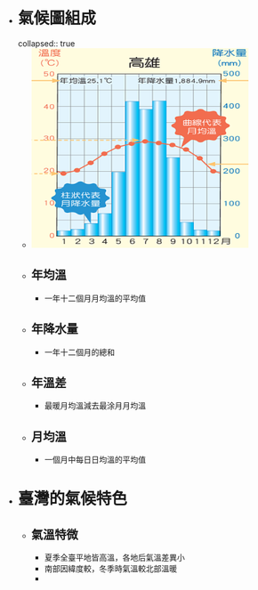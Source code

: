 - # 氣候圖組成
  collapsed:: true
	- ![image.png](../assets/image_1657611008353_0.png)
	- ## 年均溫
		- 一年十二個月月均溫的平均值
	- ## 年降水量
		- 一年十二個月的總和
	- ## 年溫差
		- 最暖月均溫減去最涂月月均溫
	- ## 月均溫
		- 一個月中每日日均溫的平均值
- # 臺灣的氣候特色
	- ## 氣溫特微
		- 夏季全臺平地皆高溫，各地后氣溫差異小
		- 南部因緯度較，冬季時氣溫較北部溫暖
		-
